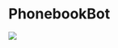 # PhonebookBot 
<a href="https://telegram.me/FOCPB_bot" rel="nofollow" target="_blank">
<img src="https://img.shields.io/badge/Telegram-@FOCPB_bot-blue.svg?logo=telegram">
</a>
